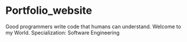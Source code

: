 # Portfolio_website
Good programmers write code that humans can understand. Welcome to my World.
Specialization: Software Engineering
